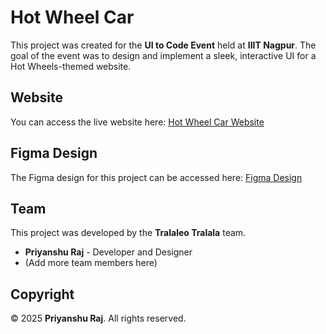 # Hot Wheel Car

This project was created for the **UI to Code Event** held at **IIIT Nagpur**. The goal of the event was to design and implement a sleek, interactive UI for a Hot Wheels-themed website.

## Website

You can access the live website here: [Hot Wheel Car Website](#)

## Figma Design

The Figma design for this project can be accessed here: [Figma Design](#)

## Team

This project was developed by the **Tralaleo Tralala** team.

- **Priyanshu Raj** - Developer and Designer
- (Add more team members here)

## Copyright

© 2025 **Priyanshu Raj**. All rights reserved.


